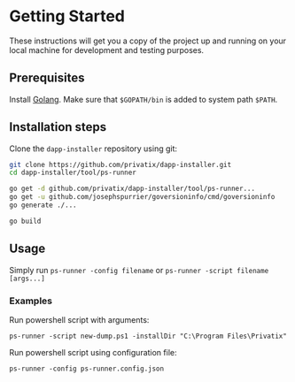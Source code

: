 # Getting Started

These instructions will get you a copy of the project up and running on your local machine for development and testing purposes.

## Prerequisites

Install [Golang](https://golang.org/doc/install). Make sure that `$GOPATH/bin` is added to system path `$PATH`.

## Installation steps

Clone the `dapp-installer` repository using git:

```bash
git clone https://github.com/privatix/dapp-installer.git
cd dapp-installer/tool/ps-runner

go get -d github.com/privatix/dapp-installer/tool/ps-runner...
go get -u github.com/josephspurrier/goversioninfo/cmd/goversioninfo
go generate ./...

go build
```

## Usage

Simply run `ps-runner -config filename` or `ps-runner -script filename [args...]`

### Examples

Run powershell script with arguments:

```
ps-runner -script new-dump.ps1 -installDir "C:\Program Files\Privatix"
```

Run powershell script using configuration file:

```
ps-runner -config ps-runner.config.json
```
